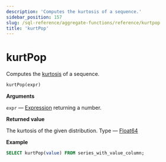 ```yaml
---
description: 'Computes the kurtosis of a sequence.'
sidebar_position: 157
slug: /sql-reference/aggregate-functions/reference/kurtpop
title: 'kurtPop'
---
```


# kurtPop

Computes the [kurtosis](https://en.wikipedia.org/wiki/Kurtosis) of a sequence.

```sql
kurtPop(expr)
```

**Arguments**

`expr` — [Expression](/sql-reference/syntax#expressions) returning a number.

**Returned value**

The kurtosis of the given distribution. Type — [Float64](../../../sql-reference/data-types/float.md)

**Example**

```sql
SELECT kurtPop(value) FROM series_with_value_column;
```
